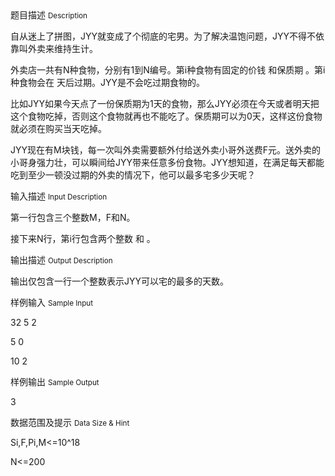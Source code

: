 <div class="panel panel-default">
<div class="area-title">
<span>
题目描述
<small>Description</small>
</span></div>
<div class="panel-body">

<p><span>自从迷上了拼图，</span><span>JYY</span><span>就变成了个彻底的宅男。为了解决温饱问题，</span><span>JYY</span><span>不得不依靠叫外卖来维持生计。</span></p>
<p><span>外卖店一共有</span><span>N</span><span>种食物，分别有</span><span>1</span><span>到</span><span>N</span><span>编号。第</span><span>i</span><span>种食物有固定的价钱 和保质期 。第</span><span>i</span><span>种食物会在 天后过期。</span><span>JYY</span><span>是不会吃过期食物的。 </span></p>
<p><span>比如</span><span>JYY</span><span>如果今天点了一份保质期为</span><span>1</span><span>天的食物，那么</span><span>JYY</span><span>必须在今天或者明天把这个食物吃掉，否则这个食物就再也不能吃了。保质期可以为</span><span>0</span><span>天，这样这份食物就必须在购买当天吃掉。 </span></p>
<p><span>JYY</span><span>现在有</span><span>M</span><span>块钱，每一次叫外卖需要额外付给送外卖小哥外送费</span><span>F</span><span>元。送外卖的小哥身强力壮，可以瞬间给</span><span>JYY</span><span>带来任意多份食物。</span><span>JYY</span><span>想知道，在满足每天都能吃到至少一顿没过期的外卖的情况下，他可以最多宅多少天呢？</span></p>

</div>
</div>

<div class="panel panel-default">
<div class="area-title">
<span>
输入描述
<small>Input Description</small>
</span></div>
<div class="panel-body">
<p><span>第一行包含三个整数</span><span>M</span><span>，</span><span>F</span><span>和</span><span>N</span><span>。 </span></p>
<p><span>接下来</span><span>N</span><span>行，第</span><span>i</span><span>行包含两个整数 和 。</span></p>

</div>
</div>
<div  class="panel panel-default">
<div class="area-title">
<span>
输出描述
<small>Output Description</small>
</span></div>
<div class="panel-body">

<p class="p0"><span>输出仅包含一行一个整数表示</span><span>JYY</span><span>可以宅的最多的天数。</span></p>

</div>
</div>


<div class="panel panel-default">
<div class="area-title">
<span>
样例输入
<small>Sample Input</small>
</span></div>
<div class="panel-body">
<p><span>32 5 2 </span></p>
<p><span>5 0 </span></p>
<p><span>10 2</span></p>

</div>
</div>

<div class="panel panel-default">
<div class="area-title">
<span>
样例输出
<small>Sample Output</small>
</span></div>
<div class="panel-body">
<p>3</p>

</div>
</div>

<div class="panel panel-default">
<div class="area-title">
<span>
数据范围及提示
<small>Data Size & Hint</small>
</span></div>
<div class="panel-body">
<p>Si,F,Pi,M&lt;=10^18</p>
<p>N&lt;=200</p>
</div>
</div>